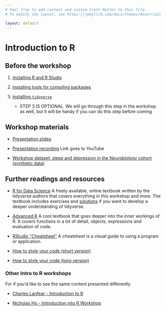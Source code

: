 ```yaml
---
# Feel free to add content and custom Front Matter to this file.
# To modify the layout, see https://jekyllrb.com/docs/themes/#overriding-theme-defaults

layout: default
---
```

# Introduction to R

## Before the workshop

1. [Installing R and R Studio](https://tim9800.github.io/r_workshop_2024/installation.html)
2. [Installing tools for compiling packages](https://tim9800.github.io/r_workshop_2024/compilation.html)
3. [Installing `tidyverse`](https://tim9800.github.io/r_workshop_2024/tidyverse.html)

	* STEP 3 IS OPTIONAL. We will go through this step in the workshop as well, but it will be handy if you can do this step before coming

## Workshop materials

* [Presentation slides](https://tim9800.github.io/r_workshop_2024/slides1/slides1.html)

* [Presentation recording](https://youtu.be/2drqAVGJIQo) Link goes to YouTube

* [Workshop dataset: sleep and depression in the Neurobiology cohort (synthetic data)](https://tim9800.github.io/r_workshop_2024/data/neurobio_synthetic.csv)

## Further readings and resources

* [R for Data Science](https://r4ds.hadley.nz/) A freely available, online textbook written by the tidyverse authors that covers everything in this workshop and more. The textbook includes exercises and [solutions](https://mine-cetinkaya-rundel.github.io/r4ds-solutions/) if you want to develop a deeper understanding of tidyverse.

* [Advanced R](https://adv-r.hadley.nz/) A cool textbook that goes deeper into the inner workings of R. It covers functions in a lot of detail, objects, expressions and evaluation of code.

* [RStudio "Cheatsheet"](http://adv-r.had.co.nz/Style.html) A cheatsheet is a visual guide to using a program or application.

* [How to style your code (short version)](http://adv-r.had.co.nz/Style.html)

* [How to style your code (long version)](https://style.tidyverse.org/syntax.html)

### Other Intro to R workshops

For if you'd like to see the same content presented differently

* [Charles Lanfear - Introduction to R](https://clanfear.github.io/Intro_R_Workshop/)

* [Nicholas Ho - Introduction into R Workshop](https://sydney-informatics-hub.github.io/lessonbmc/)
